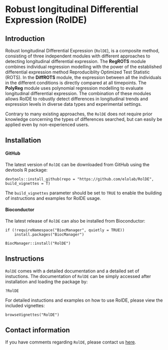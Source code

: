 # Robust longitudinal Differential Expression (RolDE)

## Introduction

Robust longitudinal Differential Expression (`RolDE`), is a composite method, consisting of three independent modules with different approaches to detecting longitudinal differential expression. The **RegROTS** module combines individual regression modelling with the power of the established differential expression method Reproduciblity Optimized Test Statistic (ROTS). In the **DiffROTS** module, the expression between all the individuals in the different conditions is directly compared at all timepoints. The **PolyReg** module uses polynomial regression modelling to evaluate longitudinal differential expression. The combination of these modules allows RolDE to robustly detect differences in longitudinal trends and expression levels in diverse data types and experimental settings.

Contrary to many existing approaches, the `RolDE` does not require prior knowledge concerning the types of differences searched, but can easily be applied even by non-experienced users.


## Installation

####  GitHub

The latest version of `RolDE` can be downloaded from GitHub using the devtools R package:

`devtools::install_github(repo = "https://github.com/elolab/RolDE", build_vignettes = T)`

The `build_vignettes` parameter should be set to `TRUE` to enable the building of instructions and examples for RolDE usage.

####  Bioconductor

The latest release of `RolDE` can also be installed from Bioconductor:

```
if (!requireNamespace("BiocManager", quietly = TRUE))
    install.packages("BiocManager")

BiocManager::install("RolDE")
```


## Instructions

`RolDE` comes with a detailed documentation and a detailed set of instuctions. The documentation of `RolDE` can be simply accessed after installation and loading the package by:

`?RolDE`

For detailed instuctions and examples on how to use RolDE, please view the included vignettes:

`browseVignettes("RolDE")`

## Contact information

If you have comments regarding `RolDE`, please contact us [here](https://github.com/elolab/RolDE/issues). 
